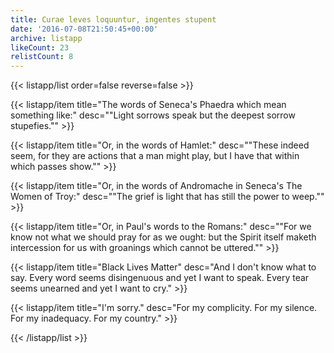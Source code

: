 ```yaml
---
title: Curae leves loquuntur, ingentes stupent
date: '2016-07-08T21:50:45+00:00'
archive: listapp
likeCount: 23
relistCount: 8
---
```


{{< listapp/list order=false reverse=false >}}

   {{< listapp/item title="The words of Seneca's Phaedra which mean something like:"
      desc="\"Light sorrows speak but the deepest sorrow stupefies.\"" >}}

   {{< listapp/item title="Or, in the words of Hamlet:"
      desc="\"These indeed seem, for they are actions that a man might play, but I have that within which passes show.\"" >}}

   {{< listapp/item title="Or, in the words of Andromache in Seneca's The Women of Troy:"
      desc="\"The grief is light that has still the power to weep.\"" >}}

   {{< listapp/item title="Or, in Paul's words to the Romans:"
      desc="\"For we know not what we should pray for as we ought: but the Spirit itself maketh intercession for us with groanings which cannot be uttered.\"" >}}

   {{< listapp/item title="Black Lives Matter"
      desc="And I don't know what to say. Every word seems disingenuous and yet I want to speak. Every tear seems unearned and yet I want to cry." >}}

   {{< listapp/item title="I'm sorry."
      desc="For my complicity. For my silence. For my inadequacy. For my country." >}}

{{< /listapp/list >}}
